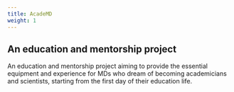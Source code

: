 ```yaml
---
title: AcadeMD
weight: 1
---
```


## An education and mentorship project

An education and mentorship project aiming to provide the essential equipment and experience for MDs who dream of becoming academicians and scientists, starting from the first day of their education life.